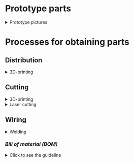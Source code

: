# Prototype parts
<details>
  <summary>Prototype pictures</summary>
  
## Cutting and stripping system
  
![C&S system](https://github.com/BenoitGI/Jumper-Machine-/blob/main/Sources/Images/Cutting%20and%20stipping%20system.PNG)

## Bending
![Jumper remover](https://github.com/BenoitGI/Jumper-Machine-/blob/main/Sources/Images/Jumper%20remover.PNG)
![Bending process](https://github.com/BenoitGI/Jumper-Machine-/blob/main/Sources/Images/Bending%20process.PNG)
![Bending](https://github.com/BenoitGI/Jumper-Machine-/blob/main/Sources/Images/Bending%20system.PNG)
  
## Final prototype :
![Jumper machine](https://github.com/BenoitGI/Jumper-Machine-/blob/main/Sources/Images/JM.PNG)

</details>

# **Processes for obtaining parts**

## **Distribution**
<details>
  <summary>3D-printing</summary>

  - Wire guides
  - Wire tensioners

</details>

## **Cutting**

<details>
  <summary>3D-printing</summary>
  
  - Maintenance of the slides
  - Sorting slope
  - Blade holder
  
</details>

<details>
  <summary>Laser cutting</summary>
  
  - Inclined tray
  - Sliding tray
  
</details>


## **Wiring**

<details>
  <summary>Welding</summary>
  
  - Wiring of the drivers
  
</details>

### *Bill of material (BOM)*
<details>
  <summary>Click to see the guideline</summary>

  You will find our _Bill Of Materials_ here : [BOM](../../Jumper-Machine-/tree/main/Sources/Documents#bom)

</details>
